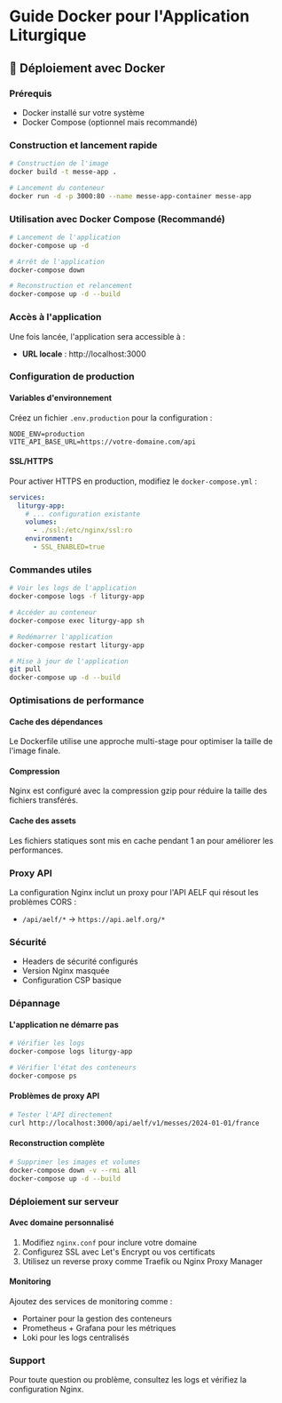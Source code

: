 # Guide Docker pour l'Application Liturgique

## 🐳 Déploiement avec Docker

### Prérequis
- Docker installé sur votre système
- Docker Compose (optionnel mais recommandé)

### Construction et lancement rapide

```bash
# Construction de l'image
docker build -t messe-app .

# Lancement du conteneur
docker run -d -p 3000:80 --name messe-app-container messe-app
```

### Utilisation avec Docker Compose (Recommandé)

```bash
# Lancement de l'application
docker-compose up -d

# Arrêt de l'application
docker-compose down

# Reconstruction et relancement
docker-compose up -d --build
```

### Accès à l'application
Une fois lancée, l'application sera accessible à :
- **URL locale** : http://localhost:3000

### Configuration de production

#### Variables d'environnement
Créez un fichier `.env.production` pour la configuration :

```env
NODE_ENV=production
VITE_API_BASE_URL=https://votre-domaine.com/api
```

#### SSL/HTTPS
Pour activer HTTPS en production, modifiez le `docker-compose.yml` :

```yaml
services:
  liturgy-app:
    # ... configuration existante
    volumes:
      - ./ssl:/etc/nginx/ssl:ro
    environment:
      - SSL_ENABLED=true
```

### Commandes utiles

```bash
# Voir les logs de l'application
docker-compose logs -f liturgy-app

# Accéder au conteneur
docker-compose exec liturgy-app sh

# Redémarrer l'application
docker-compose restart liturgy-app

# Mise à jour de l'application
git pull
docker-compose up -d --build
```

### Optimisations de performance

#### Cache des dépendances
Le Dockerfile utilise une approche multi-stage pour optimiser la taille de l'image finale.

#### Compression
Nginx est configuré avec la compression gzip pour réduire la taille des fichiers transférés.

#### Cache des assets
Les fichiers statiques sont mis en cache pendant 1 an pour améliorer les performances.

### Proxy API
La configuration Nginx inclut un proxy pour l'API AELF qui résout les problèmes CORS :
- `/api/aelf/*` → `https://api.aelf.org/*`

### Sécurité
- Headers de sécurité configurés
- Version Nginx masquée
- Configuration CSP basique

### Dépannage

#### L'application ne démarre pas
```bash
# Vérifier les logs
docker-compose logs liturgy-app

# Vérifier l'état des conteneurs
docker-compose ps
```

#### Problèmes de proxy API
```bash
# Tester l'API directement
curl http://localhost:3000/api/aelf/v1/messes/2024-01-01/france
```

#### Reconstruction complète
```bash
# Supprimer les images et volumes
docker-compose down -v --rmi all
docker-compose up -d --build
```

### Déploiement sur serveur

#### Avec domaine personnalisé
1. Modifiez `nginx.conf` pour inclure votre domaine
2. Configurez SSL avec Let's Encrypt ou vos certificats
3. Utilisez un reverse proxy comme Traefik ou Nginx Proxy Manager

#### Monitoring
Ajoutez des services de monitoring comme :
- Portainer pour la gestion des conteneurs
- Prometheus + Grafana pour les métriques
- Loki pour les logs centralisés

### Support
Pour toute question ou problème, consultez les logs et vérifiez la configuration Nginx.